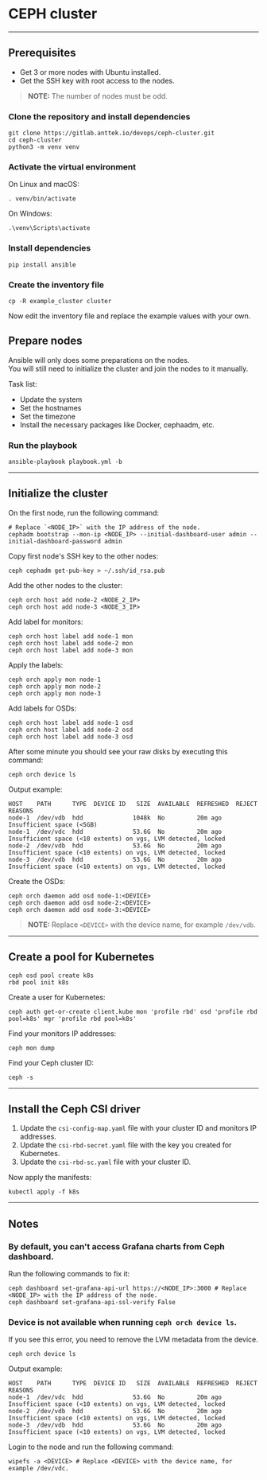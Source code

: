 # CEPH cluster

---

## Prerequisites

- Get 3 or more nodes with Ubuntu installed.
- Get the SSH key with root access to the nodes.

> **NOTE:** The number of nodes must be odd.

### Clone the repository and install dependencies

```shell
git clone https://gitlab.anttek.io/devops/ceph-cluster.git
cd ceph-cluster
python3 -m venv venv
```

### Activate the virtual environment

On Linux and macOS:
```shell
. venv/bin/activate
```

On Windows:
```shell
.\venv\Scripts\activate
```

### Install dependencies

```shell
pip install ansible
```

### Create the inventory file

```shell
cp -R example_cluster cluster
```

Now edit the inventory file and replace the example values with your own.

## Prepare nodes

Ansible will only does some preparations on the nodes.  
You will still need to initialize the cluster and join the nodes to it manually.

Task list:
- Update the system
- Set the hostnames
- Set the timezone
- Install the necessary packages like Docker, cephaadm, etc.

### Run the playbook

```shell
ansible-playbook playbook.yml -b
```

---

## Initialize the cluster

On the first node, run the following command:

```shell
# Replace `<NODE_IP>` with the IP address of the node.
cephadm bootstrap --mon-ip <NODE_IP> --initial-dashboard-user admin --initial-dashboard-password admin
```

Copy first node's SSH key to the other nodes:

```shell
ceph cephadm get-pub-key > ~/.ssh/id_rsa.pub
```

Add the other nodes to the cluster:

```shell
ceph orch host add node-2 <NODE_2_IP>
ceph orch host add node-3 <NODE_3_IP>
```

Add label for monitors:

```shell
ceph orch host label add node-1 mon
ceph orch host label add node-2 mon
ceph orch host label add node-3 mon
```

Apply the labels:

```shell
ceph orch apply mon node-1
ceph orch apply mon node-2
ceph orch apply mon node-3
```

Add labels for OSDs:

```shell
ceph orch host label add node-1 osd
ceph orch host label add node-2 osd
ceph orch host label add node-3 osd
```

After some minute you should see your raw disks by executing this command:

```shell
ceph orch device ls
```

Output example:

```shell
HOST    PATH      TYPE  DEVICE ID   SIZE  AVAILABLE  REFRESHED  REJECT REASONS                                                 
node-1  /dev/vdb  hdd              1048k  No         20m ago    Insufficient space (<5GB)                                      
node-1  /dev/vdc  hdd              53.6G  No         20m ago    Insufficient space (<10 extents) on vgs, LVM detected, locked  
node-2  /dev/vdb  hdd              53.6G  No         20m ago    Insufficient space (<10 extents) on vgs, LVM detected, locked  
node-3  /dev/vdb  hdd              53.6G  No         20m ago    Insufficient space (<10 extents) on vgs, LVM detected, locked
```

Create the OSDs:

```shell
ceph orch daemon add osd node-1:<DEVICE>
ceph orch daemon add osd node-2:<DEVICE>
ceph orch daemon add osd node-3:<DEVICE>
```

> **NOTE:** Replace `<DEVICE>` with the device name, for example `/dev/vdb`.

---

## Create a pool for Kubernetes

```shell
ceph osd pool create k8s
rbd pool init k8s
```

Create a user for Kubernetes:

```shell
ceph auth get-or-create client.kube mon 'profile rbd' osd 'profile rbd pool=k8s' mgr 'profile rbd pool=k8s'
```

Find your monitors IP addresses:

```shell
ceph mon dump
```

Find your Ceph cluster ID:

```shell
ceph -s
```

---

## Install the Ceph CSI driver

1. Update the `csi-config-map.yaml` file with your cluster ID and monitors IP addresses.
2. Update the `csi-rbd-secret.yaml` file with the key you created for Kubernetes.
3. Update the `csi-rbd-sc.yaml` file with your cluster ID.

Now apply the manifests:

```shell
kubectl apply -f k8s
```

---

## Notes

### By default, you can't access Grafana charts from Ceph dashboard.

Run the following commands to fix it:

```shell
ceph dashboard set-grafana-api-url https://<NODE_IP>:3000 # Replace <NODE_IP> with the IP address of the node.
ceph dashboard set-grafana-api-ssl-verify False
```

### Device is not available when running `ceph orch device ls`.

If you see this error, you need to remove the LVM metadata from the device.

```shell
ceph orch device ls
```

Output example:

```shell
HOST    PATH      TYPE  DEVICE ID   SIZE  AVAILABLE  REFRESHED  REJECT REASONS
node-1  /dev/vdc  hdd              53.6G  No         20m ago    Insufficient space (<10 extents) on vgs, LVM detected, locked
node-2  /dev/vdb  hdd              53.6G  No         20m ago    Insufficient space (<10 extents) on vgs, LVM detected, locked
node-3  /dev/vdb  hdd              53.6G  No         20m ago    Insufficient space (<10 extents) on vgs, LVM detected, locked
```

Login to the node and run the following command:

```shell
wipefs -a <DEVICE> # Replace <DEVICE> with the device name, for example /dev/vdc.
```


